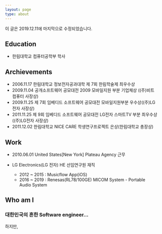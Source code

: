 ```yaml
---
layout: page
type: about
---
```


이 글은 2019.12.11에 마지막으로 수정되었습니다.

## Education

* 한림대학교 컴퓨터공학부 학사

## Archievements

* 2006.11.17 한림대학교 정보전자공과대학 제 7회 한림학술제 최우수상
* 2009.11.04 공개소프트웨어 공모대전 2009 모바일지원 부분 기업체상 ((주)비트컴퓨터 사장상)
* 2009.11.25 제 7회 임베디드 소프트웨어 공모대전 모바일지원부분 우수상((주)LG전자 사장상)
* 2011.11.25 제 9회 임베디드 소프트웨어 공모대전 LG전자 스마트TV 부분 최우수상((주)LG전자 사장상)
* 2011.12.02 한림대학교 NICE CARE 학생연구프로젝트 은상(한림대학교 총장상)

## Work

* 2010.06.01 United States[New York] Plateau Agency 근무
* LG Electronics(LG 전자) HE 선임연구원 재직

	- 2012 ~ 2015 : Musicflow App(iOS)
	- 2016 ~ 2019 : Renesas(RL78/100GE) MICOM System - Portable Audio System

## Who am I

### 대한민국의 흔한 Software engineer...
하지만,

